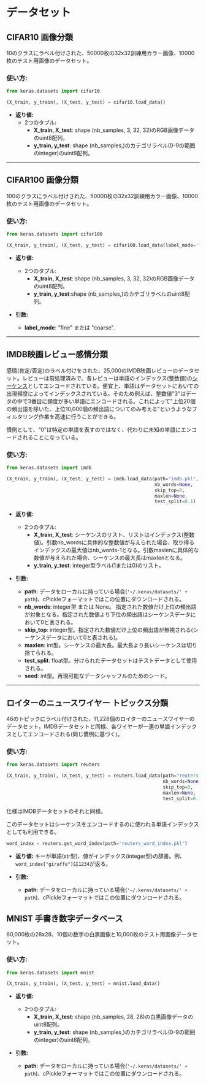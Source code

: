 # データセット

## CIFAR10 画像分類

10のクラスにラベル付けされた、50000枚の32x32訓練用カラー画像、10000枚のテスト用画像のデータセット。

### 使い方:

```python
from keras.datasets import cifar10

(X_train, y_train), (X_test, y_test) = cifar10.load_data()
```

- __返り値:__
    - 2つのタプル:
        - __X_train, X_test__: shape (nb_samples, 3, 32, 32)のRGB画像データのuint8配列。
        - __y_train, y_test__: shape (nb_samples,)のカテゴリラベル(0-9の範囲のinteger)のuint8配列。

---

## CIFAR100 画像分類

100のクラスにラベル付けされた、50000枚の32x32訓練用カラー画像、10000枚のテスト用画像のデータセット。

### 使い方:

```python
from keras.datasets import cifar100

(X_train, y_train), (X_test, y_test) = cifar100.load_data(label_mode='fine')
```

- __返り値:__
    - 2つのタプル:
        - __X_train, X_test__: shape (nb_samples, 3, 32, 32)のRGB画像データのuint8配列。
        - __y_train, y_test__:shape (nb_samples,)のカテゴリラベルのuint8配列。

- __引数:__

    - __label_mode__: "fine" または "coarse".

---

## IMDB映画レビュー感情分類

感情(肯定/否定)のラベル付けをされた、25,000のIMDB映画レビューのデータセット。レビューは前処理済みで、各レビューは単語のインデックス(整数値)の[シーケンス](preprocessing/sequence.md)としてエンコードされている。便宜上、単語はデータセットにおいての出現頻度によってインデックスされている。そのため例えば、整数値"3"はデータの中で3番目に頻度が多い単語にエンコードされる。これによって"上位20個の頻出語を除いた、上位10,000個の頻出語についてのみ考える"というようなフィルタリング作業を高速に行うことができる。

慣例として、"0"は特定の単語を表すのではなく、代わりに未知の単語にエンコードされることになっている。

### 使い方:

```python
from keras.datasets import imdb

(X_train, y_train), (X_test, y_test) = imdb.load_data(path="imdb.pkl",
                                                      nb_words=None,
                                                      skip_top=0,
                                                      maxlen=None,
                                                      test_split=0.1)
```
- __返り値:__
    - 2つのタプル:
        - __X_train, X_test__: シーケンスのリスト、リストはインデックス(整数値)。引数nb_wordsに具体的な整数値が与えられた場合、取り得るインデックスの最大値はnb_words-1となる。引数maxlenに具体的な数値が与えられた場合、シーケンスの最大長はmaxlenとなる。
        - __y_train, y_test__: integer型ラベル(1または0)のリスト。 

- __引数:__

    - __path__: データをローカルに持っている場合(`'~/.keras/datasets/' + path`)、cPickleフォーマットではこの位置にダウンロードされる。 
    - __nb_words__: integer型 または None。 指定された数値だけ上位の頻出語が対象となる。指定された数値より下位の頻出語はシーケンスデータにおいて0と表される。
    - __skip_top__: integer型。指定された数値だけ上位の頻出語が無視される(シーケンスデータにおいて0と表される)。
    - __maxlen__: int型。シーケンスの最大長。最大長より長いシーケンスは切り捨てられる。
    - __test_split__: float型。分けられたデータセットはテストデータとして使用される。
    - __seed__: int型。再現可能なデータシャッフルのためのシード。

---

## ロイターのニュースワイヤー トピックス分類 
46のトピックにラベル付けされた、11,228個のロイターのニュースワイヤーのデータセット。IMDBデータセットと同様、各ワイヤーが一連の単語インデックスとしてエンコードされる(同じ慣例に基づく)。

### 使い方:

```python
from keras.datasets import reuters

(X_train, y_train), (X_test, y_test) = reuters.load_data(path="reuters.pkl",
                                                         nb_words=None,
                                                         skip_top=0,
                                                         maxlen=None,
                                                         test_split=0.1)
```

仕様はIMDBデータセットのそれと同様。

このデータセットはシーケンスをエンコードするのに使われる単語インデックスとしても利用できる。

```python
word_index = reuters.get_word_index(path="reuters_word_index.pkl")
```

- __返り値:__ キーが単語(str型)、値がインデックス(integer型)の辞書。例、`word_index["giraffe"]`は`1234`が返る。 

- __引数:__

    - __path__: データをローカルに持っている場合(`'~/.keras/datasets/' + path`)、cPickleフォーマットではこの位置にダウンロードされる。
    
## MNIST 手書き数字データベース

60,000枚の28x28、10個の数字の白黒画像と10,000枚のテスト用画像データセット。

### 使い方:

```python
from keras.datasets import mnist

(X_train, y_train), (X_test, y_test) = mnist.load_data()
```

- __返り値:__
    - 2つのタプル:
        - __X_train, X_test__: shape (nb_samples, 28, 28)の白黒画像データのuint8配列。
        - __y_train, y_test__: shape (nb_samples,)のカテゴリラベル(0-9の範囲のinteger)のuint8配列。

- __引数:__

    - __path__: データをローカルに持っている場合(`'~/.keras/datasets/' + path`)、cPickleフォーマットではこの位置にダウンロードされる。